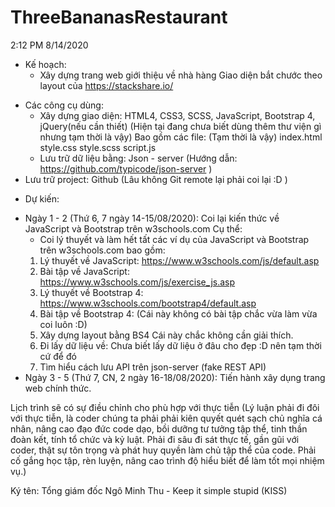 # ThreeBananasRestaurant
2:12 PM 8/14/2020
* Kế hoạch:
	+ Xây dựng trang web giới thiệu về nhà hàng
	Giao diện bắt chước theo layout của https://stackshare.io/
+ Các công cụ dùng:
	- Xây dựng giao diện: HTML4, CSS3, SCSS, JavaScript, Bootstrap 4, jQuery(nếu cần thiết) (Hiện tại đang chưa biết dùng thêm thư viện gì nhưng tạm thời là vậy)
	Bao gồm các file:	(Tạm thời là vậy)
		index.html
		style.css
		style.scss
		script.js
	- Lưu trữ dữ liệu bằng: Json -  server (Hướng dẫn:	https://github.com/typicode/json-server	)
+ Lưu trữ project: Github	(Lâu không Git remote lại phải coi lại :D )
 
* Dự kiến:
+ Ngày 1 - 2 (Thứ 6, 7 ngày 14-15/08/2020): Coi lại kiến thức về JavaScript và Bootstrap trên w3schools.com
	Cụ thể:
	- Coi lý thuyết và làm hết tất các ví dụ của JavaScript và Bootstrap trên w3schools.com bao gồm:
	1. Lý thuyết về JavaScript:	https://www.w3schools.com/js/default.asp
	2. Bài tập về JavaScript:	https://www.w3schools.com/js/exercise_js.asp
	3. Lý thuyết về Bootstrap 4:	https://www.w3schools.com/bootstrap4/default.asp
	4. Bài tập về Bootstrap 4:	(Cái này không có bài tập chắc vừa làm vừa coi luôn :D)
	5. Xây dựng layout bằng BS4	Cái này chắc không cần giải thích.
	6. Đi lấy dữ liệu về:		Chưa biết lấy dữ liệu ở đâu cho đẹp :D nên tạm thời cứ để đó
	7. Tìm hiểu cách lưu API trên json-server (fake REST API)
+ Ngày 3 - 5 (Thứ 7, CN, 2 ngày 16-18/08/2020): Tiến hành xây dụng trang web chính thức.

Lịch trình sẽ có sự điều chỉnh cho phù hợp với thực tiễn (Lý luận phải đi đôi với thực tiễn, là coder chúng ta phải phải kiên quyết quét sạch chủ nghĩa cá nhân, 
nâng cao đạo đức code dạo, bồi dưỡng tư tưởng tập thể, tinh thần đoàn kết, tính tổ chức và kỷ luật. Phải đi sâu đi sát thực tế, gần gũi với coder, 
thật sự tôn trọng và phát huy quyền làm chủ tập thể của code. Phải cố gắng học tập, rèn luyện, nâng cao trình độ hiểu biết để làm tốt mọi nhiệm vụ.)

Ký tên: Tổng giám đốc Ngô Minh Thu - Keep it simple stupid (KISS)


	
